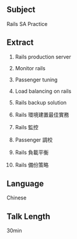 ## Subject

Rails SA Practice

## Extract

1. Rails production server 
2. Monitor rails
3. Passenger tuning
4. Load balancing on rails
5. Rails backup solution

1. Rails 環境建置最佳實務
2. Rails 監控
3. Passenger 調校
4. Rails 負載平衡
5. Rails 備份策略

## Language

Chinese

## Talk Length

30min
